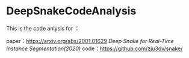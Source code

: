 # DeepSnakeCodeAnalysis

This is the code anlysis for ：

paper：https://arxiv.org/abs/2001.01629
      *Deep Snake for Real-Time Instance Segmentation(2020)*
code：https://github.com/zju3dv/snake/


